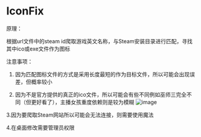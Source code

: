 # IconFix
原理：

根据url文件中的steam id爬取游戏英文名称，与Steam安装目录进行匹配，寻找其中ico或exe文件作为图标

注意事项：

1. 因为匹配图标文件的方式是采用长度最短的作为目标文件，所以可能会出现误差，但概率较小

2. 因为不是官方提供的真正的ico文件，所以可能会有些不同例如巫师三完全不同（但更好看了），主播女孩重度依赖则是较为模糊
![image](https://github.com/Einck0/IconFix/assets/91471683/47a5357f-3df5-47cd-a860-6adcad4466f1)

3.因为要爬取Steam网站所以可能会无法连接，则需要使用魔法

4.在桌面修改需要管理员权限
